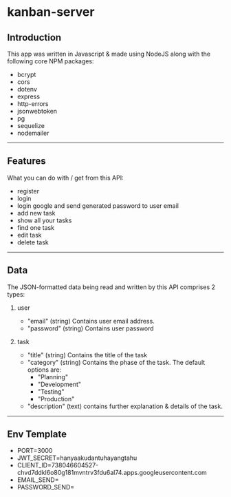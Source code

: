 # kanban-server
<!-- repo server for kanban

Client-Side Deploy Link:
https://kanban-idz.web.app/

Server-Side Deploy Link /
API Endpoint Base URL:
https://kanban-idz.herokuapp.com/

Complete API Documentation Link
(w/ example requests & responses):
https://documenter.getpostman.com/view/12245283/T1LSA5N9

---  -->

## __Introduction__
This app was written in Javascript & made using NodeJS along with the following core NPM packages:
- bcrypt
- cors
- dotenv
- express
- http-errors
- jsonwebtoken
- pg
- sequelize
- nodemailer

---

## __Features__
What you can do with / get from this API:
- register
- login
- login google and send generated password to user email
- add new task
- show all your tasks
- find one task
- edit task
- delete task

---

## __Data__
The JSON-formatted data being read and written by this API comprises 2 types:

1. user

    - "email" (string) Contains user email address.
    - "password" (string) Contains user password

2. task

    - "title" (string) Contains the title of the task
    - "category" (string) Contains the phase of the task. The default options are:
        - "Planning"
        - "Development"
        - "Testing"
        - "Production"
    - "description" (text) contains further explanation & details of the task.

---

## __Env Template__
- PORT=3000
- JWT_SECRET=hanyaakudantuhayangtahu
- CLIENT_ID=738046604527-chvd7ddkl6o80g181mvntrv3fdu6al74.apps.googleusercontent.com
- EMAIL_SEND=
- PASSWORD_SEND=

